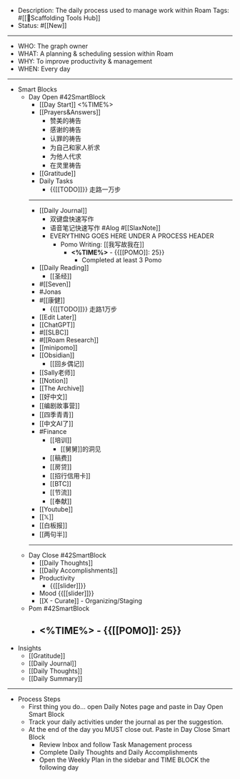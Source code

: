 - Description: The daily process used to manage work within Roam
Tags: #[[📍Scaffolding Tools Hub]]
- Status: #[[New]]
- ---
- WHO: The graph owner
- WHAT: A planning & scheduling session within Roam
- WHY: To improve productivity & management
- WHEN: Every day
- ---
- Smart Blocks
    - Day Open #42SmartBlock
        - [[Day Start]] <%TIME%>
        - [[Prayers&Answers]]
            - 赞美的祷告
            - 感谢的祷告
            - 认罪的祷告
            - 为自己和家人祈求
            - 为他人代求
            - 在灵里祷告
        - [[Gratitude]]
        - Daily Tasks
            - {{[[TODO]]}} 走路一万步
        - ---
        - [[Daily Journal]] 
            - 双键盘快速写作
            - 语音笔记快速写作 #Alog #[[SlaxNote]]
            - EVERYTHING GOES HERE UNDER A PROCESS HEADER
                - Pomo Writing: [[我写故我在]]
                    - **<%TIME%>** - {{[[POMO]]: 25}}
                        -  Completed at least 3 Pomo
        - [[Daily Reading]]
            - [[圣经]]
        - #[[Seven]]
        - #Jonas 
        - #[[康健]]
            - {{[[TODO]]}} 走路1万步
        - [[Edit Later]]
        - [[ChatGPT]]
        - #[[SLBC]]
        - #[[Roam Research]]
        - [[minipomo]]
        - [[Obsidian]]
            - [[回乡偶记]]
        - [[Sally老师]]
        - [[Notion]]
        - [[The Archive]]
        - [[好中文]]
        - [[编剧故事营]]
        - [[四季青青]]
        - [[中文AI了]]
        - #Finance
            - [[培训]]
                - [[舅舅]]的洞见
            - [[稿费]]
            - [[房贷]]
            - [[招行信用卡]]
            - [[BTC]]
            - [[节流]]
            - [[奉献]]
        - [[Youtube]]
        - [[𝕏]]
        - [[白板报]]
        - [[两句半]]
        - ---
    - Day Close #42SmartBlock
        - [[Daily Thoughts]]
        - [[Daily Accomplishments]]
        - Productivity
            - {{[[slider]]}}
        - Mood {{[[slider]]}}
        - [[X - Curate]]  - Organizing/Staging
    - Pom #42SmartBlock
        - **<%TIME%>** - {{[[POMO]]: 25}}
            - 
- Insights
    - [[Gratitude]]
    - [[Daily Journal]]
    - [[Daily Thoughts]]
    - [[Daily Summary]]
- ---
- Process Steps
    - First thing you do... open Daily Notes page and paste in Day Open Smart Block
    - Track your daily activities under the journal as per the suggestion.
    - At the end of the day you MUST close out. Paste in Day Close Smart Block
        - Review Inbox and follow Task Management process
        - Complete Daily Thoughts and Daily Accomplishments
        - Open the Weekly Plan in the sidebar and TIME BLOCK the following day
